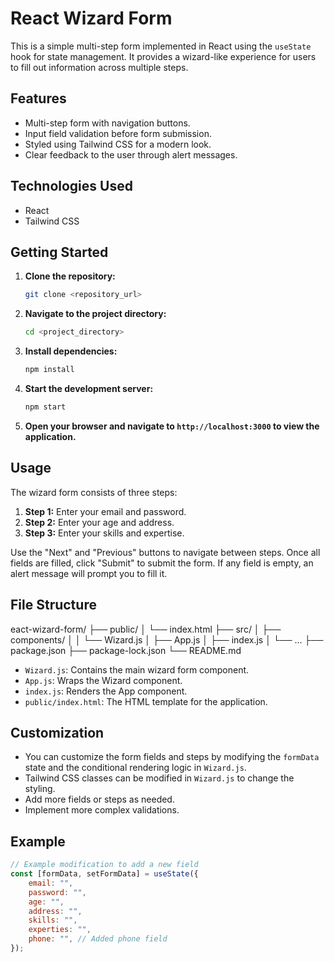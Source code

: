 # React Wizard Form

This is a simple multi-step form implemented in React using the `useState` hook for state management. It provides a wizard-like experience for users to fill out information across multiple steps.

## Features

-   Multi-step form with navigation buttons.
-   Input field validation before form submission.
-   Styled using Tailwind CSS for a modern look.
-   Clear feedback to the user through alert messages.

## Technologies Used

-   React
-   Tailwind CSS

## Getting Started

1.  **Clone the repository:**

    ```bash
    git clone <repository_url>
    ```

2.  **Navigate to the project directory:**

    ```bash
    cd <project_directory>
    ```

3.  **Install dependencies:**

    ```bash
    npm install
    ```

4.  **Start the development server:**

    ```bash
    npm start
    ```

5.  **Open your browser and navigate to `http://localhost:3000` to view the application.**

## Usage

The wizard form consists of three steps:

1.  **Step 1:** Enter your email and password.
2.  **Step 2:** Enter your age and address.
3.  **Step 3:** Enter your skills and expertise.

Use the "Next" and "Previous" buttons to navigate between steps. Once all fields are filled, click "Submit" to submit the form. If any field is empty, an alert message will prompt you to fill it.

## File Structure
eact-wizard-form/
├── public/
│   └── index.html
├── src/
│   ├── components/
│   │   └── Wizard.js
│   ├── App.js
│   ├── index.js
│   └── ...
├── package.json
├── package-lock.json
└── README.md


-   `Wizard.js`: Contains the main wizard form component.
-   `App.js`: Wraps the Wizard component.
-   `index.js`: Renders the App component.
-   `public/index.html`: The HTML template for the application.

## Customization

-   You can customize the form fields and steps by modifying the `formData` state and the conditional rendering logic in `Wizard.js`.
-   Tailwind CSS classes can be modified in `Wizard.js` to change the styling.
-   Add more fields or steps as needed.
-   Implement more complex validations.

## Example

```javascript
// Example modification to add a new field
const [formData, setFormData] = useState({
    email: "",
    password: "",
    age: "",
    address: "",
    skills: "",
    experties: "",
    phone: "", // Added phone field
});
